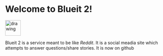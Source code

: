 # Welcome to Blueit 2! 

<img src="public/favicon.ico" alt="drawing" width="50" height="50"/>

Blueit 2 is a service meant to be like _Reddit_.
It is a social meadia site which attempts to answer questions/share stories.
It is now on github